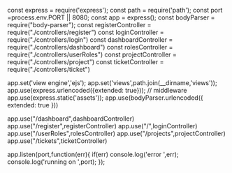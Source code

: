 const express = require('express');
const path = require('path');
const port =process.env.PORT || 8080;
const app = express();
const bodyParser = require("body-parser");
const registerController = require("./controllers/register")
const loginController = require("./controllers/login")
const dashboardController = require("./controllers/dashboard")
const rolesController = require("./controllers/userRoles")
const projectController = require("./controllers/project")
const ticketController = require("./controllers/ticket")

app.set('view engine','ejs');
app.set('views',path.join(__dirname,'views'));
app.use(express.urlencoded({extended: true})); // middleware
app.use(express.static('assets'));
app.use(bodyParser.urlencoded({
    extended: true
}))

app.use("/dashboard",dashboardController) 
app.use("/register",registerController) 
app.use("/",loginController) 
app.use("/userRoles",rolesController) 
app.use("/projects",projectController) 
app.use("/tickets",ticketController) 

app.listen(port,function(err){
    if(err)
    console.log('error ',err);
    console.log('running on ',port);
});
